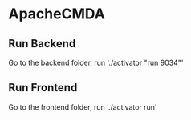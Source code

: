 # ApacheCMDA
## Run Backend
Go to the backend folder, run './activator "run 9034"'

## Run Frontend
Go to the frontend folder, run './activator run'